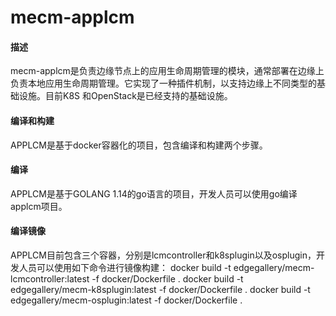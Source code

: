 # mecm-applcm

#### 描述
mecm-applcm是负责边缘节点上的应用生命周期管理的模块，通常部署在边缘上负责本地应用生命周期管理。它实现了一种插件机制，以支持边缘上不同类型的基础设施。目前K8S 和OpenStack是已经支持的基础设施。

#### 编译和构建
APPLCM是基于docker容器化的项目，包含编译和构建两个步骤。

#### 编译
APPLCM是基于GOLANG 1.14的go语言的项目，开发人员可以使用go编译applcm项目。

#### 编译镜像
APPLCM目前包含三个容器，分别是lcmcontroller和k8splugin以及osplugin，开发人员可以使用如下命令进行镜像构建：
docker build -t edgegallery/mecm-lcmcontroller:latest -f docker/Dockerfile .
docker build -t edgegallery/mecm-k8splugin:latest -f docker/Dockerfile .
docker build -t edgegallery/mecm-osplugin:latest -f docker/Dockerfile .